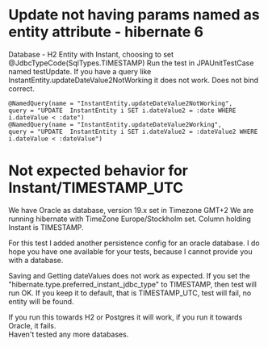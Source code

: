 # Update not having params named as entity attribute - hibernate 6
Database - H2
Entity with Instant, choosing to set @JdbcTypeCode(SqlTypes.TIMESTAMP)
Run the test in JPAUnitTestCase named testUpdate.
If you have a query like InstantEntity.updateDateValue2NotWorking it does not work. Does not bind correct.

```
@NamedQuery(name = "InstantEntity.updateDateValue2NotWorking",
query = "UPDATE  InstantEntity i SET i.dateValue2 = :date WHERE i.dateValue < :date")
@NamedQuery(name = "InstantEntity.updateDateValue2Working",
query = "UPDATE  InstantEntity i SET i.dateValue2 = :dateValue2 WHERE i.dateValue < :dateValue")

```

# Not expected behavior for Instant/TIMESTAMP_UTC

We have Oracle as database, version 19.x set in Timezone GMT+2
We are running hibernate with TimeZone Europe/Stockholm set.
Column holding Instant is TIMESTAMP.

For this test I added another persistence config for an oracle database.
I do hope you have one available for your tests, because I cannot provide you with a database.

Saving and Getting dateValues does not work as expected.
If you set the "hibernate.type.preferred_instant_jdbc_type" to TIMESTAMP, then test will run OK.
If you keep it to default, that is TIMESTAMP_UTC, test will fail, no entity will be found.

If you run this towards H2 or Postgres it will work, if you run it towards Oracle, it fails.  
Haven't tested any more databases. 